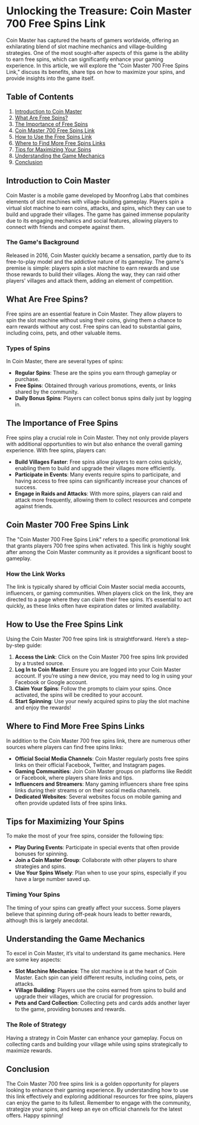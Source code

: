 # Unlocking the Treasure: Coin Master 700 Free Spins Link

Coin Master has captured the hearts of gamers worldwide, offering an exhilarating blend of slot machine mechanics and village-building strategies. One of the most sought-after aspects of this game is the ability to earn free spins, which can significantly enhance your gaming experience. In this article, we will explore the "Coin Master 700 Free Spins Link," discuss its benefits, share tips on how to maximize your spins, and provide insights into the game itself.

## Table of Contents

1. [Introduction to Coin Master](#introduction-to-coin-master)
2. [What Are Free Spins?](#what-are-free-spins)
3. [The Importance of Free Spins](#the-importance-of-free-spins)
4. [Coin Master 700 Free Spins Link](#coin-master-700-free-spins-link)
5. [How to Use the Free Spins Link](#how-to-use-the-free-spins-link)
6. [Where to Find More Free Spins Links](#where-to-find-more-free-spins-links)
7. [Tips for Maximizing Your Spins](#tips-for-maximizing-your-spins)
8. [Understanding the Game Mechanics](#understanding-the-game-mechanics)
9. [Conclusion](#conclusion)

## Introduction to Coin Master

Coin Master is a mobile game developed by Moonfrog Labs that combines elements of slot machines with village-building gameplay. Players spin a virtual slot machine to earn coins, attacks, and spins, which they can use to build and upgrade their villages. The game has gained immense popularity due to its engaging mechanics and social features, allowing players to connect with friends and compete against them.

### The Game's Background

Released in 2016, Coin Master quickly became a sensation, partly due to its free-to-play model and the addictive nature of its gameplay. The game's premise is simple: players spin a slot machine to earn rewards and use those rewards to build their villages. Along the way, they can raid other players' villages and attack them, adding an element of competition.

## What Are Free Spins?

Free spins are an essential feature in Coin Master. They allow players to spin the slot machine without using their coins, giving them a chance to earn rewards without any cost. Free spins can lead to substantial gains, including coins, pets, and other valuable items.

### Types of Spins

In Coin Master, there are several types of spins:

- **Regular Spins**: These are the spins you earn through gameplay or purchase.
- **Free Spins**: Obtained through various promotions, events, or links shared by the community.
- **Daily Bonus Spins**: Players can collect bonus spins daily just by logging in.

## The Importance of Free Spins

Free spins play a crucial role in Coin Master. They not only provide players with additional opportunities to win but also enhance the overall gaming experience. With free spins, players can:

- **Build Villages Faster**: Free spins allow players to earn coins quickly, enabling them to build and upgrade their villages more efficiently.
- **Participate in Events**: Many events require spins to participate, and having access to free spins can significantly increase your chances of success.
- **Engage in Raids and Attacks**: With more spins, players can raid and attack more frequently, allowing them to collect resources and compete against friends.

## Coin Master 700 Free Spins Link

The "Coin Master 700 Free Spins Link" refers to a specific promotional link that grants players 700 free spins when activated. This link is highly sought after among the Coin Master community as it provides a significant boost to gameplay.

### How the Link Works

The link is typically shared by official Coin Master social media accounts, influencers, or gaming communities. When players click on the link, they are directed to a page where they can claim their free spins. It’s essential to act quickly, as these links often have expiration dates or limited availability.

## How to Use the Free Spins Link

Using the Coin Master 700 free spins link is straightforward. Here’s a step-by-step guide:

1. **Access the Link**: Click on the Coin Master 700 free spins link provided by a trusted source.
2. **Log In to Coin Master**: Ensure you are logged into your Coin Master account. If you’re using a new device, you may need to log in using your Facebook or Google account.
3. **Claim Your Spins**: Follow the prompts to claim your spins. Once activated, the spins will be credited to your account.
4. **Start Spinning**: Use your newly acquired spins to play the slot machine and enjoy the rewards!

## Where to Find More Free Spins Links

In addition to the Coin Master 700 free spins link, there are numerous other sources where players can find free spins links:

- **Official Social Media Channels**: Coin Master regularly posts free spins links on their official Facebook, Twitter, and Instagram pages.
- **Gaming Communities**: Join Coin Master groups on platforms like Reddit or Facebook, where players share links and tips.
- **Influencers and Streamers**: Many gaming influencers share free spins links during their streams or on their social media channels.
- **Dedicated Websites**: Several websites focus on mobile gaming and often provide updated lists of free spins links.

## Tips for Maximizing Your Spins

To make the most of your free spins, consider the following tips:

- **Play During Events**: Participate in special events that often provide bonuses for spinning.
- **Join a Coin Master Group**: Collaborate with other players to share strategies and spins.
- **Use Your Spins Wisely**: Plan when to use your spins, especially if you have a large number saved up.

### Timing Your Spins

The timing of your spins can greatly affect your success. Some players believe that spinning during off-peak hours leads to better rewards, although this is largely anecdotal.

## Understanding the Game Mechanics

To excel in Coin Master, it’s vital to understand its game mechanics. Here are some key aspects:

- **Slot Machine Mechanics**: The slot machine is at the heart of Coin Master. Each spin can yield different results, including coins, pets, or attacks.
- **Village Building**: Players use the coins earned from spins to build and upgrade their villages, which are crucial for progression.
- **Pets and Card Collection**: Collecting pets and cards adds another layer to the game, providing bonuses and rewards.

### The Role of Strategy

Having a strategy in Coin Master can enhance your gameplay. Focus on collecting cards and building your village while using spins strategically to maximize rewards.

## Conclusion

The Coin Master 700 free spins link is a golden opportunity for players looking to enhance their gaming experience. By understanding how to use this link effectively and exploring additional resources for free spins, players can enjoy the game to its fullest. Remember to engage with the community, strategize your spins, and keep an eye on official channels for the latest offers. Happy spinning!
